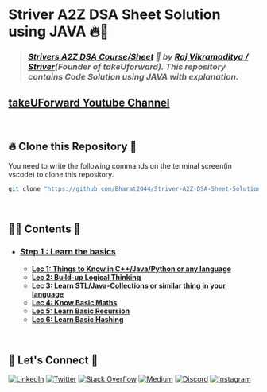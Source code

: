 # **Striver A2Z DSA Sheet Solution using JAVA** 🔥🎯

> ### _[Strivers A2Z DSA Course/Sheet](https://takeuforward.org/strivers-a2z-dsa-course/strivers-a2z-dsa-course-sheet-2/) 🚀 by [Raj Vikramaditya / Striver](https://www.linkedin.com/in/rajstriver/)(Founder of takeUforward). This repository contains Code Solution using JAVA with explanation._

## [takeUForward Youtube Channel](https://www.youtube.com/@takeUforward)

<br/>

## 🔥 **Clone this Repository** 💫

You need to write the following commands on the terminal screen(in vscode) to clone this repository.

```bash
git clone "https://github.com/Bharat2044/Striver-A2Z-DSA-Sheet-Solution-using-JAVA.git"
```


<br />


## 👨‍💻 **Contents** 👀
- ### [Step 1 : Learn the basics](./Step%201%20:%20Learn%20the%20basics/)
    - [**Lec 1: Things to Know in C++/Java/Python or any language**](./Step%201%20:%20Learn%20the%20basics/Lec%201:%20Things%20to%20Know%20in%20Java/)
    - [**Lec 2: Build-up Logical Thinking**](./Step%201%20:%20Learn%20the%20basics/Lec%202:%20Build-up%20Logical%20Thinking/)
    - [**Lec 3: Learn STL/Java-Collections or similar thing in your language**]()
    - [**Lec 4: Know Basic Maths**]()
    - [**Lec 5: Learn Basic Recursion**]()
    - [**Lec 6: Learn Basic Hashing**]()



<br />

## 🔗 **Let's Connect** 🤝

[![LinkedIn](https://img.shields.io/badge/LinkedIn-%230077B5.svg?logo=linkedin&logoColor=white)](https://www.linkedin.com/in/bharat2044/)
[![Twitter](https://img.shields.io/badge/Twitter-%231DA1F2.svg?logo=Twitter&logoColor=white)](https://twitter.com/bharat__2044)
[![Stack Overflow](https://img.shields.io/badge/-Stackoverflow-FE7A16?logo=stack-overflow&logoColor=white)](https://stackoverflow.com/users/21453213/bharat2044)
<a href='https://medium.com/@Bharat2044' target="_blank"><img alt='Medium' src='https://img.shields.io/badge/Medium-100000?style=plastic&logo=Medium&logoColor=000000&labelColor=475AC7&color=475AC7'/></a>
[![Discord](https://img.shields.io/badge/Discord-%237289DA.svg?logo=discord&logoColor=white)](https://discordapp.com/users/1202345957216231446)
[![Instagram](https://img.shields.io/badge/Instagram-%23E4405F.svg?logo=Instagram&logoColor=white)](https://www.instagram.com/bharat__2044)